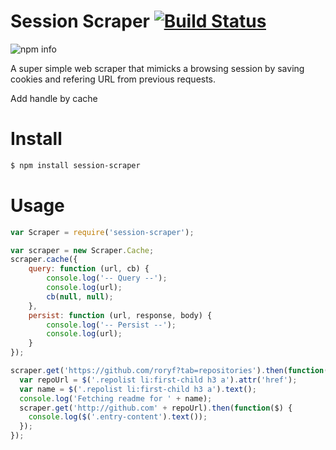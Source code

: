 # Session Scraper [![Build Status](https://secure.travis-ci.org/roryf/session-scraper.png)](http://travis-ci.org/roryf/session-scraper)

![npm info](https://nodei.co/npm/session-scraper.png?compact=true)

A super simple web scraper that mimicks a browsing session by saving cookies and refering URL from previous requests.

Add handle by cache

# Install

```sh
$ npm install session-scraper
```

# Usage

```js
var Scraper = require('session-scraper');

var scraper = new Scraper.Cache;
scraper.cache({
    query: function (url, cb) {
        console.log('-- Query --');
        console.log(url);
        cb(null, null);
    },
    persist: function (url, response, body) {
        console.log('-- Persist --');
        console.log(url);
    }
});

scraper.get('https://github.com/roryf?tab=repositories').then(function($) {
  var repoUrl = $('.repolist li:first-child h3 a').attr('href');
  var name = $('.repolist li:first-child h3 a').text();
  console.log('Fetching readme for ' + name);
  scraper.get('http://github.com' + repoUrl).then(function($) {
    console.log($('.entry-content').text());
  });
});
```
